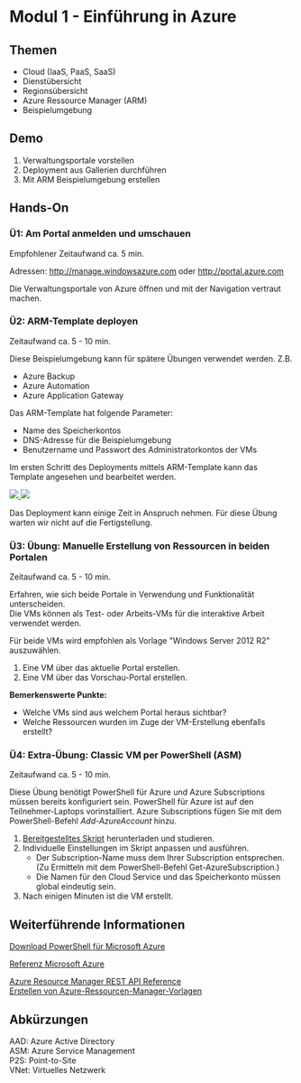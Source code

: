 # Modul 1 - Einführung in Azure
## Themen
* Cloud (IaaS, PaaS, SaaS)
* Dienstübersicht
* Regionsübersicht
* Azure Ressource Manager (ARM)
* Beispielumgebung

## Demo
1. Verwaltungsportale vorstellen
2. Deployment aus Gallerien durchführen
3. Mit ARM Beispielumgebung erstellen

## Hands-On
### Ü1: Am Portal anmelden und umschauen
Empfohlener Zeitaufwand ca. 5 min.

Adressen: http://manage.windowsazure.com oder http://portal.azure.com

Die Verwaltungsportale von Azure öffnen und mit der Navigation vertraut machen.

### Ü2: ARM-Template deployen
Zeitaufwand ca. 5 - 10 min.

Diese Beispielumgebung kann für spätere Übungen verwendet werden. Z.B.
* Azure Backup
* Azure Automation 
* Azure Application Gateway

Das ARM-Template hat folgende Parameter:
* Name des Speicherkontos
* DNS-Adresse für die Beispielumgebung
* Benutzername und Passwort des Administratorkontos der VMs

Im ersten Schritt des Deployments mittels ARM-Template kann das Template angesehen und bearbeitet werden.

<a href="https://portal.azure.com/#create/Microsoft.Template/uri/https%3A%2F%2Fraw.githubusercontent.com%2Fpkirch%2Fhybridit15%2Fmaster%2FModul1%2Fdemoenv.json" target="_blank">
    <img src="http://azuredeploy.net/deploybutton.png"/>
</a>
<a href="http://armviz.io/#/?load=https%3A%2F%2Fraw.githubusercontent.com%2Fpkirch%2Fhybridit15%2Fmaster%2FModul1%2Fdemoenv.json" target="_blank">
    <img src="http://armviz.io/visualizebutton.png"/>
</a>

Das Deployment kann einige Zeit in Anspruch nehmen. Für diese Übung warten wir nicht auf 
die Fertigstellung.

### Ü3: Übung: Manuelle Erstellung von Ressourcen in beiden Portalen
Zeitaufwand ca. 5 - 10 min.

Erfahren, wie sich beide Portale in Verwendung und Funktionalität unterscheiden.  
Die VMs können als Test- oder Arbeits-VMs für die interaktive Arbeit verwendet werden.

Für beide VMs wird empfohlen als Vorlage "Windows Server 2012 R2" auszuwählen.

1. Eine VM über das aktuelle Portal erstellen.
2. Eine VM über das Vorschau-Portal erstellen.  

**Bemerkenswerte Punkte:**
* Welche VMs sind aus welchem Portal heraus sichtbar?
* Welche Ressourcen wurden im Zuge der VM-Erstellung ebenfalls erstellt?

### Ü4: Extra-Übung: Classic VM per PowerShell (ASM)
Zeitaufwand ca. 5 - 10 min.

Diese Übung benötigt PowerShell für Azure und Azure Subscriptions müssen bereits konfiguriert sein. 
PowerShell für Azure ist auf den Teilnehmer-Laptops vorinstalliert. 
Azure Subscriptions fügen Sie mit dem PowerShell-Befehl *Add-AzureAccount* hinzu.

1. [Bereitgestelltes Skript](https://raw.githubusercontent.com/pkirch/hybridit15/master/Modul1/Create-AzureVM.ps1) herunterladen und studieren.
2. Individuelle Einstellungen im Skript anpassen und ausführen.
    * Der Subscription-Name muss dem Ihrer Subscription entsprechen. (Zu Ermitteln mit dem PowerShell-Befehl Get-AzureSubscription.)
    * Die Namen für den Cloud Service und das Speicherkonto müssen global eindeutig sein.
3. Nach einigen Minuten ist die VM erstellt.

## Weiterführende Informationen

[Download PowerShell für Microsoft Azure](https://azure.microsoft.com/de-de/downloads/)

[Referenz Microsoft Azure](https://msdn.microsoft.com/en-us/library/azure/mt420159.aspx)  

[Azure Resource Manager REST API Reference](https://msdn.microsoft.com/en-us/library/azure/dn790568.aspx)  
[Erstellen von Azure-Ressourcen-Manager-Vorlagen](https://azure.microsoft.com/de-de/documentation/articles/resource-group-authoring-templates/)

## Abkürzungen

AAD: Azure Active Directory  
ASM: Azure Service Management  
P2S: Point-to-Site  
VNet: Virtuelles Netzwerk
